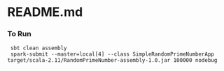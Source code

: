 # README.md

### To Run

```
 sbt clean assembly
 spark-submit --master=local[4] --class SimpleRandomPrimeNumberApp target/scala-2.11/RandomPrimeNumber-assembly-1.0.jar 100000 nodebug
```
